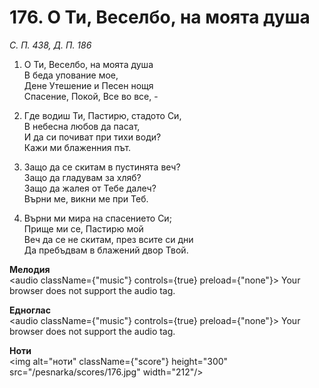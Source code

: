 # 176. О Ти, Веселбо, на моята душа

_С. П. 438, Д. П. 186_

1. О Ти, Веселбо, на моята душа  
В беда упование мое,  
Дене Утешение и Песен нощя  
Спасение, Покой, Все во все, -  

2. Где водиш Ти, Пастирю, стадото Си,  
В небесна любов да пасат,  
И да си почиват при тихи води?  
Кажи ми блаженния път.  

3. Защо да се скитам в пустинята веч?  
Защо да гладувам за хляб?  
Защо да жалея от Тебе далеч?  
Върни ме, викни ме при Теб.  

4. Върни ми мира на спасението Си;  
Прище ми се, Пастирю мой  
Веч да се не скитам, през всите си дни  
Да пребъдвам в блажений двор Твой.

**Мелодия**  
<audio className={"music"} controls={true} preload={"none"}>
    <source src="/pesnarka/mp3/176.mp3" type="audio/mpeg"/>
    Your browser does not support the audio tag.
</audio>

**Едноглас**  
<audio className={"music"} controls={true} preload={"none"}>
    <source src="/pesnarka/transp/176.mp3" type="audio/mpeg"/>
    Your browser does not support the audio tag.
</audio>

**Ноти**  
<img alt="ноти" className={"score"} height="300" src="/pesnarka/scores/176.jpg" width="212"/>
